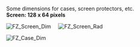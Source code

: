 Some dimensions for cases, screen protectors, etc.<br>
**Screen: 128 x 64 pixels**

![FZ_Screen_Dim](https://user-images.githubusercontent.com/57457139/169579748-009932c2-e997-4003-8106-e30ed67a1d69.png) &nbsp;&nbsp;&nbsp;&nbsp;![FZ_Screen_Rad](https://user-images.githubusercontent.com/57457139/169579364-ead5fb36-264f-415b-87ad-958cd7d606f5.png)

![FZ_Case_Dim](https://user-images.githubusercontent.com/57457139/169579332-811835d8-c525-4639-bb4c-70d769e1c909.png)
